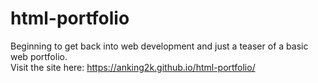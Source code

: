 # html-portfolio
Beginning to get back into web development and just a teaser of a basic web portfolio.<br />
Visit the site here:  https://anking2k.github.io/html-portfolio/
